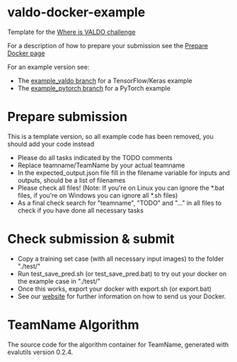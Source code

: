# valdo-docker-example

Template for the [Where is VALDO challenge](https://valdo.grand-challenge.org/)

For a description of how to prepare your submission see the [Prepare Docker page](https://valdo.grand-challenge.org/Docker/)

For an example version see:
- The [example_valdo branch](https://github.com/kimvwijnen/valdo-docker-template/tree/example_valdo) for a TensorFlow/Keras example
- The [example_pytorch branch](https://github.com/kimvwijnen/valdo-docker-template/tree/example_pytorch) for a PyTorch example


# Prepare submission

This is a template version, so all example code has been removed, you should add your code instead  
- Please do all tasks indicated by the TODO comments
- Replace teamname/TeamName by your actual teamname
- In the expected_output.json file fill in the filename variable for inputs and outputs, should be a list of filenames
- Please check all files! (Note: If you're on Linux you can ignore the *.bat files, if you're on Windows you can ignore all *.sh files)
- As a final check search for "teamname", "TODO" and "..." in all files to check if you have done all necessary tasks 

# Check submission & submit

- Copy a training set case (with all necessary input images) to the folder "./test/" 
- Run test_save_pred.sh (or test_save_pred.bat) to try out your docker on the example case in "./test/"
- Once this works, export your docker with export.sh (or export.bat)
- See our [website](https://valdo.grand-challenge.org/Submission/) for further information on how to send us your Docker.
 

# TeamName Algorithm

The source code for the algorithm container for
TeamName, generated with
evalutils version 0.2.4.

